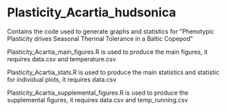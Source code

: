 # Plasticity_Acartia_hudsonica
Contains the code used to generate graphs and statistics for "Phenotypic Plasticity drives Seasonal Thermal Tolerance in a Baltic Copepod"

Plasticity_Acartia_main_figures.R is used to produce the main figures, it requires data.csv and temperature.csv

Plasticity_Acartia_stats.R is used to produce the main statistics and statistic for individual plots, it requires data.csv

Plasticity_Acartia_supplemental_figures.R is used to produce the supplemental figures, it requires data.csv and temp_running.csv
